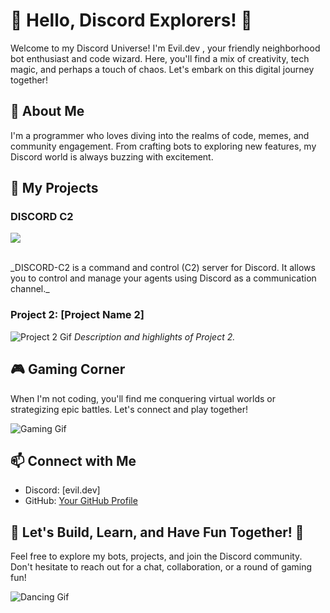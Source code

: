 # 👋 Hello, Discord Explorers! 👋

Welcome to my Discord Universe! I'm Evil.dev , your friendly neighborhood bot enthusiast and code wizard. Here, you'll find a mix of creativity, tech magic, and perhaps a touch of chaos. Let's embark on this digital journey together!

## 🌌 About Me

I'm a programmer  who loves diving into the realms of code, memes, and community engagement. From crafting bots to exploring new features, my Discord world is always buzzing with excitement.


## 🚀 My Projects

### DISCORD C2
<p align="left">
   <img src="https://media.tenor.com/K3BzWYqqR1oAAAAM/discord-pfp-discord-gif.gif" >
</p> <br>
  _DISCORD-C2 is a command and control (C2) server for Discord.        
  It allows you to control and manage your agents using Discord  
  as a communication channel._

### Project 2: [Project Name 2]
![Project 2 Gif](link_to_project_2_gif.gif)
_Description and highlights of Project 2._

## 🎮 Gaming Corner

When I'm not coding, you'll find me conquering virtual worlds or strategizing epic battles. Let's connect and play together!

![Gaming Gif](link_to_gaming_gif.gif)

## 📫 Connect with Me

- Discord: [evil.dev]
- GitHub: [Your GitHub Profile](https://github.com/your-username)

## 🌟 Let's Build, Learn, and Have Fun Together! 🌟

Feel free to explore my bots, projects, and join the Discord community. Don't hesitate to reach out for a chat, collaboration, or a round of gaming fun!

![Dancing Gif](link_to_dancing_gif.gif)

